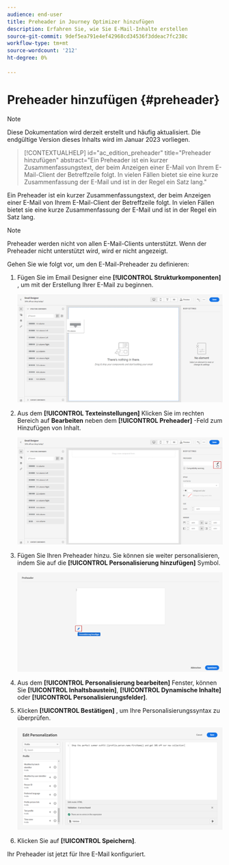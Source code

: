 ```yaml
---
audience: end-user
title: Preheader in Journey Optimizer hinzufügen
description: Erfahren Sie, wie Sie E-Mail-Inhalte erstellen
source-git-commit: 9def5ea791e4ef42968cd34536f3ddeac7fc238c
workflow-type: tm+mt
source-wordcount: '212'
ht-degree: 0%

---
```



# Preheader hinzufügen {#preheader}

>[!NOTE]
>
>Diese Dokumentation wird derzeit erstellt und häufig aktualisiert. Die endgültige Version dieses Inhalts wird im Januar 2023 vorliegen.

>[!CONTEXTUALHELP]
>id="ac_edition_preheader"
>title="Preheader hinzufügen"
>abstract="Ein Preheader ist ein kurzer Zusammenfassungstext, der beim Anzeigen einer E-Mail von Ihrem E-Mail-Client der Betreffzeile folgt. In vielen Fällen bietet sie eine kurze Zusammenfassung der E-Mail und ist in der Regel ein Satz lang."


Ein Preheader ist ein kurzer Zusammenfassungstext, der beim Anzeigen einer E-Mail von Ihrem E-Mail-Client der Betreffzeile folgt. In vielen Fällen bietet sie eine kurze Zusammenfassung der E-Mail und ist in der Regel ein Satz lang.

>[!NOTE]
>
>Preheader werden nicht von allen E-Mail-Clients unterstützt. Wenn der Preheader nicht unterstützt wird, wird er nicht angezeigt.

Gehen Sie wie folgt vor, um den E-Mail-Preheader zu definieren:

1. Fügen Sie im Email Designer eine **[!UICONTROL Strukturkomponenten]** , um mit der Erstellung Ihrer E-Mail zu beginnen.

   ![](assets/preheader_1.png)

1. Aus dem **[!UICONTROL Texteinstellungen]** Klicken Sie im rechten Bereich auf **Bearbeiten** neben dem **[!UICONTROL Preheader]** -Feld zum Hinzufügen von Inhalt.

   ![](assets/preheader_2.png)

1. Fügen Sie Ihren Preheader hinzu. Sie können sie weiter personalisieren, indem Sie auf die **[!UICONTROL Personalisierung hinzufügen]** Symbol.

   ![](assets/preheader_3.png)

1. Aus dem **[!UICONTROL Personalisierung bearbeiten]** Fenster, können Sie **[!UICONTROL Inhaltsbaustein]**, **[!UICONTROL Dynamische Inhalte]** oder **[!UICONTROL Personalisierungsfelder]**.

1. Klicken **[!UICONTROL Bestätigen]** , um Ihre Personalisierungssyntax zu überprüfen.

   ![](assets/preheader_4.png)

1. Klicken Sie auf **[!UICONTROL Speichern]**.

Ihr Preheader ist jetzt für Ihre E-Mail konfiguriert.
